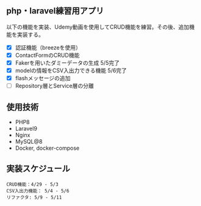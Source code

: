 ## php・laravel練習用アプリ
以下の機能を実装、Udemy動画を使用してCRUD機能を練習。その後、追加機能を実装する。
- [x] 認証機能（breezeを使用）
- [x] ContactFormのCRUD機能
- [x] Fakerを用いたダミーデータの生成 5/5完了
- [x] modelの情報をCSV入出力できる機能 5/6完了
- [x] flashメッセージの追加
- [ ] Repository層とService層の分離

## 使用技術
- PHP8
- Laravel9
- Nginx
- MySQL@8
- Docker, docker-compose

## 実装スケジュール
```
CRUD機能：4/29 - 5/3
CSV入出力機能： 5/4 - 5/6
リファクタ: 5/9 - 5/11
```
